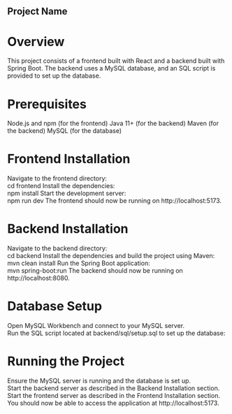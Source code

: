 ## Project Name

# Overview
This project consists of a frontend built with React and a backend built with Spring Boot. The backend uses a MySQL database, and an SQL script is provided to set up the database.

# Prerequisites
Node.js and npm (for the frontend)
Java 11+ (for the backend)
Maven (for the backend)
MySQL (for the database)

# Frontend Installation
Navigate to the frontend directory:  
cd frontend
Install the dependencies:  
npm install
Start the development server:  
npm run dev
The frontend should now be running on http://localhost:5173.  

# Backend Installation
Navigate to the backend directory:  
cd backend
Install the dependencies and build the project using Maven:  
mvn clean install
Run the Spring Boot application:  
mvn spring-boot:run
The backend should now be running on http://localhost:8080.  

# Database Setup
Open MySQL Workbench and connect to your MySQL server.  
Run the SQL script located at backend/sql/setup.sql to set up the database:  

# Running the Project
Ensure the MySQL server is running and the database is set up.  
Start the backend server as described in the Backend Installation section.  
Start the frontend server as described in the Frontend Installation section.  
You should now be able to access the application at http://localhost:5173.
